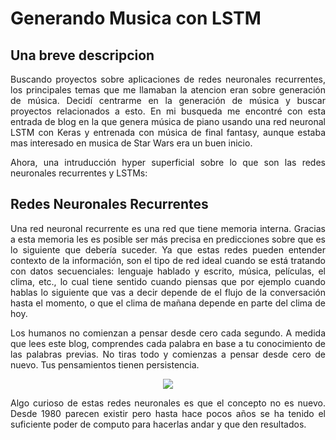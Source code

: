 # Generando Musica con LSTM

## Una breve descripcion 
<div style="text-align: justify"> 
Buscando proyectos sobre aplicaciones de redes neuronales recurrentes, los principales temas que me llamaban la atencion eran sobre generación de música. Decidí centrarme en la generación de música y buscar proyectos relacionados a esto. En mi busqueda me encontré con esta entrada de blog en la que genera música de piano usando una red neuronal LSTM con Keras y entrenada con música de final fantasy, aunque estaba mas interesado en musica de Star Wars era un buen inicio.

Ahora, una intruducción hyper superficial sobre lo que son las redes neuronales recurrentes y LSTMs:
</div>

## Redes Neuronales Recurrentes
<div style="text-align: justify"> 
Una red neuronal recurrente es una red que tiene memoria interna. Gracias a esta memoria les es posible ser más precisa en predicciones sobre que es lo siguiente que debería suceder. Ya que estas redes pueden entender contexto de la información, son el tipo de red ideal cuando se está tratando con datos secuenciales: lenguaje hablado y escrito, música, películas, el clima, etc., lo cual tiene sentido cuando piensas que por ejemplo cuando hablas lo siguiente que vas a decir depende de el flujo de la conversación hasta el momento, o que el clima de mañana depende en parte del clima de hoy.

Los humanos no comienzan a pensar desde cero cada segundo. A medida que lees este blog, comprendes cada palabra en base a tu conocimiento de las palabras previas. No tiras todo y comienzas a pensar desde cero de nuevo. Tus pensamientos tienen persistencia.
</div>

<p align="center">
  <img src="https://colah.github.io/posts/2015-08-Understanding-LSTMs/img/RNN-unrolled.png">
</p>

<div style="text-align: justify"> 
Algo curioso de estas redes neuronales es que el concepto no es nuevo. Desde 1980 parecen existir pero hasta hace pocos años se ha tenido el suficiente poder de computo para hacerlas andar y que den resultados.
</div>
